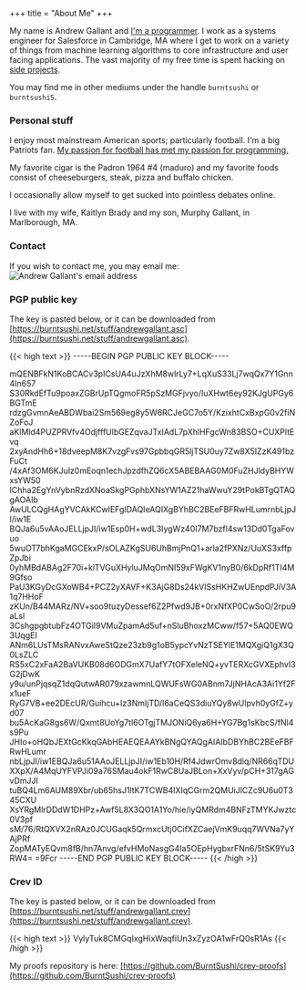 +++
title = "About Me"
+++

My name is Andrew Gallant and
[I'm a programmer](https://github.com/BurntSushi). I work as a systems
engineer for Salesforce in Cambridge, MA where I get to work on a variety of
things from machine learning algorithms to core infrastructure and user facing
applications. The vast majority of my free time is spent hacking on
[side projects](/projects/).

You may find me in other mediums under the handle `burntsushi` or
`burntsushi5`.

### Personal stuff

I enjoy most mainstream American sports; particularly football. I'm a big
Patriots fan. [My passion for football has met my passion for
programming.](https://github.com/BurntSushi/nfldb)

My favorite cigar is the Padron 1964 #4 (maduro) and my favorite foods consist
of cheeseburgers, steak, pizza and buffalo chicken.

I occasionally allow myself to get sucked into pointless debates online.

I live with my wife, Kaitlyn Brady and my son, Murphy Gallant, in
Marlborough, MA.

### Contact

If you wish to contact me, you may email me:
![Andrew Gallant's email address](/images/gmail.png)

### PGP public key

The key is pasted below, or it can be downloaded from
[https://burntsushi.net/stuff/andrewgallant.asc](https://burntsushi.net/stuff/andrewgallant.asc).

{{< high text >}}
-----BEGIN PGP PUBLIC KEY BLOCK-----

mQENBFkN1KoBCACv3pICsUA4uJzXhM8wlrLy7+LqXuS33Lj7wqQx7Y1Gnn4In657
S30RkdEfTu9poaxZGBrUpTQgmoFR5pSzMGFjvyo/IuXHwt6ey92KJgUPGy6BGTmE
rdzgGvmnAeABDWbai2Sm569eg8y5W6RCJeGC7o5Y/KzixhtCxBxpG0v2fiNZoFoJ
aKlMld4PUZPRVfv4OdjfffUlbGEZqvaJTxIAdL7pXhlHFgcWn83BSO+CUXPltEvq
2xyAndHh6+18dveepM8K7vzgFvs97GpbbqGR5ljTSU0uy7Zw8X5IZzK491bzFuCt
/4xAf3OM6KJulz0mEoqn1echJpzdfhZQ6cX5ABEBAAG0M0FuZHJldyBHYWxsYW50
IChha2EgYnVybnRzdXNoaSkgPGphbXNsYW1AZ21haWwuY29tPokBTgQTAQgAOAIb
AwULCQgHAgYVCAkKCwIEFgIDAQIeAQIXgBYhBC2BEeFBFRwHLumrnbLjpJI/iw1E
BQJa6u5vAAoJELLjpJI/iw1Esp0H+wdL3IygWz40I7M7bzfl4sw13Dd0TgaFovuo
5wuOT7bhKgaMGCEkxP/sOLAZKgSU6UhBmjPnQ1+arla2fPXNz/UuXS3xffpZpJbi
0yhMBdABAg2F70i+klTVGuXHyluJMqOmNI59xFWgKV1nyB0/6kDpRf1TI4M9Gfso
PaU3KGyDcGXoWB4+PCZ2yXAVF+K3AjG8Ds24kVISsHKHZwUEnpdPJiV3A1q7HHoF
zKUn/B44MARz/NV+soo9tuzyDessef6Z2Pfwd9JB+0rxNfXP0CwSoO/2rpu9aLsl
3CshgpgbtubFz4OTGiI9VMuZpamAd5uf+nSluBhoxzMCww/f57+5AQ0EWQ3UqgEI
ANm6LUsTMsRANvxAweStQze23zb9g1oB5ypcYvNzTSEYlE1MQXgiQ1gX3Q0LsZLC
RS5xC2xFaA2BaVUKB08d6ODGmX7UafY7tOFXeleNQ+yvTERXcGVXEphvI3G2jDwK
y9u/unPjqsqZ1dqQutwAR079xzawmnLQWUFsWG0ABnm7JjNHAcA3Ai1Yf2Fx1ueF
RyG7VB+ee2DEcUR/Guihcu+Iz3NmIjTD/l6aCeQS3diuYQy8wUlpvh0yGfZ+yd07
bu5AcKaG8gs6W/Qxmt8UoYg7tl6OTgjTMJONiQ6ya6H+YG7Bg1sKbcS/fNl4s9Pu
JHIo+oHQbJEXtGcKkqGAbHEAEQEAAYkBNgQYAQgAIAIbDBYhBC2BEeFBFRwHLumr
nbLjpJI/iw1EBQJa6u51AAoJELLjpJI/iw1Eb10H/Rf4JdwrOmv8diq/NR66qTDU
XXpX/A4MqUYFVPJi09a76SMau4okF1RwC8UaJBLon+XxVyv/pCH+317gAGvDmJJI
tuBQ4Lm6AUM89Xbr/ub65hsJ1ltK7TCWB4IXIqCGrm2QMUiJlCZc9U6u0T345CXU
XsYRgMlrDDdW1DHPz+Awf5L8X3QO1A1Yo/hie/iyQMRdm4BNFzTMYKJwztc0V3pf
sM/76/RtQXVX2nRAz0JCUGaqk5QrmxcUtj0CifXZCaejVmK9uqq7WVNa7yYAjPRf
ZopMATyEQvm8fB/hn7Anvg/efvHMoNasgG4Ia5OEpHygbxrFNn6/5tSK9Yu3RW4=
=9Fcr
-----END PGP PUBLIC KEY BLOCK-----
{{< /high >}}

### Crev ID

The key is pasted below, or it can be downloaded from
[https://burntsushi.net/stuff/andrewgallant.crev](https://burntsushi.net/stuff/andrewgallant.crev).

{{< high text >}}
VylyTuk8CMGqIxgHixWaqfiUn3xZyzOA1wFrQ0sR1As
{{< /high >}}

My proofs repository is here:
[https://github.com/BurntSushi/crev-proofs](https://github.com/BurntSushi/crev-proofs)
